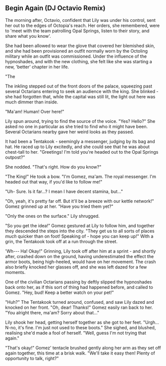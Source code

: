 ## Begin Again (DJ Octavio Remix)

The morning after, Octavio, confident that Lily was under his control, sent her out to the edges of Octopia's reach. Her orders, she remembered, were to 'meet with the team patrolling Opal Springs, listen to their story, and share what you know'.

She had been allowed to wear the glove that covered her blemished skin, and she had been provisioned an outfit normally worn by the Octoling military while an outfit was commissioned. Under the influence of the hypnoshades, and with the new clothing, she felt like she was starting a new, 'better' chapter in her life.

"The

The inkling stepped out of the front doors of the palace, squeezing past several Octarians entering to seek an audience with the king. She blinked - she had forgotten that, while the capital was still lit, the light out here was much dimmer than inside.

"Ma'am! Human! Over here!"

Lily spun around, trying to find the source of the voice. "Yes? Hello?" She asked no one in particular as she tried to find who it might have been. Several Octarians nearby gave her weird looks as they passed.

It had been a Tentakook - seemingly a messenger, judging by its bag and hat. He raced up to Lily excitedly, and she could see that he was about chest-tall to her. "Greetings! I'm told you're headed out to the Opal Springs outpost?"

She nodded. "That's right. How do you know?"

"The King!" He took a bow. "I'm Gomez, ma'am. The royal messenger. I'm headed out that way, if you'd like to follow me!"

"Uh- Sure. Is it far...? I mean I have decent stamina, but..."

"Oh, yeah, it's pretty far off. But it'll be a breeze with our kettle network!" Gomez grinned up at her. "Have you tried them yet?"

"Only the ones on the surface." Lily shrugged.

"So you get the idea!" Gomez gestured at Lily to follow him, and together they descended the steps into the city. "They get us to all sorts of places *much* quicker than on foot! Speaking of - hope you can keep up!" With a grin, the Tentakook took off at a run through the street.

'Wh--- Ha! Okay!" Grinning, Lily took off after him at a sprint - and shortly after, crashed down on the ground, having underestimated the effect the armor boots, being high-heeled, would have on her movement. The crash also briefly knocked her glasses off, and she was left dazed for a few moments.

One of the civilian Octarians passing by deftly slipped the hypnoshades back onto her, as if this sort of thing had happened before, and called to Gomez. "Hey, bud! Keep a better watch on your pet!"

"Huh?" The Tentakook turned around, confused, and saw Lily dazed and knocked on her front. "Oh, dear! Thanks!" Gomez easily ran back to her. "You alright there, ma'am? Sorry about that..."

Lily shook her head, getting herself together as she got to her feet. "Urgh... N-no, it's fine. I'm just not used to these boots." She sighed, and blushed, realising she'd made a fool of herself. "Well, guess I'm not trying that again."

"That's okay!" Gomez' tentacle brushed gently along her arm as they set off again together, this time at a brisk walk. "We'll take it easy then! Plenty of opportunity to talk, right?" 
